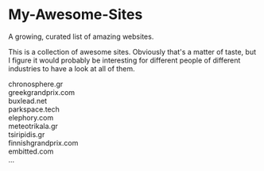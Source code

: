 # My-Awesome-Sites
A growing, curated list of amazing websites.

This is a collection of awesome sites. 
Obviously that's a matter of taste, but I figure it would probably be interesting for different people of different industries to have 
a look at all of them.


chronosphere.gr <br>
greekgrandprix.com <br>
buxlead.net <br>
parkspace.tech <br>
elephory.com <br>
meteotrikala.gr <br>
tsiripidis.gr <br>
finnishgrandprix.com <br>
embitted.com <br>
...

